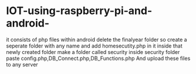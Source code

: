 # IOT-using-raspberry-pi-and-android-


it consists of php files within android 
delete the finalyear folder
so create a seperate folder with any name and add homesecutity.php in it
inside that newly created folder make a folder called security 
inside security folder paste config.php,DB_Connect.php,DB_Functions.php
And upload these files to any server
